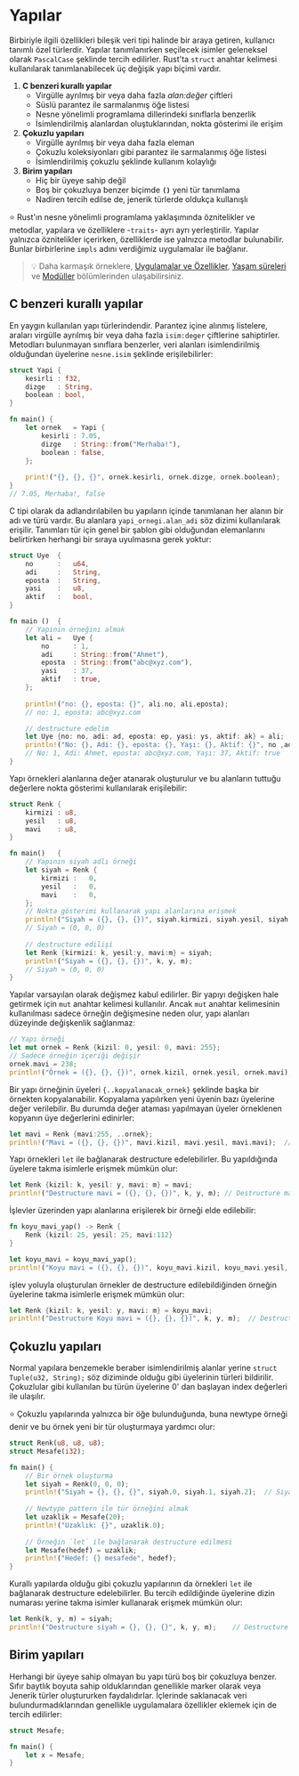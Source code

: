 # Yapılar
Birbiriyle ilgili özellikleri bileşik veri tipi halinde bir araya getiren, kullanıcı tanımlı özel türlerdir. Yapılar tanımlanırken seçilecek isimler geleneksel olarak `PascalCase` şeklinde tercih edilirler. Rust'ta `struct` anahtar kelimesi kullanılarak tanımlanabilecek üç değişik yapı biçimi vardır.
1. **C benzeri kurallı yapılar**
    - Virgülle ayrılmış bir veya daha fazla *alan:değer* çiftleri
    - Süslü parantez ile sarmalanmış öğe listesi
    - Nesne yönelimli programlama dillerindeki sınıflarla benzerlik
    - İsimlendirilmiş alanlardan oluştuklarından, nokta gösterimi ile erişim
2. **Çokuzlu yapıları**
    - Virgülle ayrılmış bir veya daha fazla eleman
    - Çokuzlu koleksiyonları gibi parantez ile sarmalanmış öğe listesi
    - İsimlendirilmiş çokuzlu şeklinde kullanım kolaylığı
3. **Birim yapıları**
    - Hiç bir üyeye sahip değil
    - Boş bir çokuzluya benzer biçimde **`()`** yeni tür tanımlama
    - Nadiren tercih edilse de, jenerik türlerde oldukça kullanışlı

⭐️ Rust'ın nesne yönelimli programlama yaklaşımında öznitelikler ve metodlar, yapılara ve özelliklere -`traits`- ayrı ayrı yerleştirilir. Yapılar yalnızca öznitelikler içerirken, özelliklerde ise yalnızca metodlar bulunabilir. Bunlar birbirlerine `impls` adını verdiğimiz uygulamalar ile bağlanır.

>💡 Daha karmaşık örneklere, [Uygulamalar ve Özellikler](ikinci-adim/impl-and-traits.md), [Yaşam süreleri](#) ve [Modüller](#) bölümlerinden ulaşabilirsiniz.

## C benzeri kurallı yapılar
En yaygın kullanılan yapı türlerindendir. Parantez içine alınmış listelere, araları virgülle ayrılmış bir veya daha fazla `isim:deger` çiftlerine sahiptirler. Metodları bulunmayan sınıflara benzerler, veri alanları isimlendirilmiş olduğundan üyelerine `nesne.isim` şeklinde erişilebilirler: 

```Rust
struct Yapi {
    kesirli : f32,
    dizge   : String,
    boolean : bool,
}

fn main() {
    let ornek   = Yapi {
        kesirli : 7.05,
        dizge   : String::from("Merhaba!"),
        boolean : false,
    };
    
    print!("{}, {}, {}", ornek.kesirli, ornek.dizge, ornek.boolean);
}
// 7.05, Merhaba!, false
````

C tipi olarak da adlandırılabilen bu yapıların içinde tanımlanan her alanın bir adı ve türü vardır. Bu alanlara `yapi_ornegi.alan_adi` söz dizimi kullanılarak erişilir. Tanımları tür için genel bir şablon gibi olduğundan elemanlarını belirtirken herhangi bir sıraya uyulmasına gerek yoktur: 

```Rust
struct Uye  {
    no      :   u64,
    adi     :   String,
    eposta  :   String,
    yasi    :   u8,
    aktif   :   bool,
}

fn main ()  {
    // Yapinin örneğini almak
    let ali =   Uye {
        no      : 1,
        adi     : String::from("Ahmet"),
        eposta  : String::from("abc@xyz.com"),
        yasi    : 37,
        aktif   : true,
    };
    
    println!("no: {}, eposta: {}", ali.no, ali.eposta);
    // no: 1, eposta: abc@xyz.com

    // destructure edelim
    let Uye {no: no, adi: ad, eposta: ep, yasi: ys, aktif: ak} = ali;
    println!("No: {}, Adi: {}, eposta: {}, Yaşı: {}, Aktif: {}", no ,ad, ep, ys, ak);
    // No: 1, Adi: Ahmet, eposta: abc@xyz.com, Yaşı: 37, Aktif: true
}
````

Yapı örnekleri alanlarına değer atanarak oluşturulur ve bu alanların tuttuğu değerlere nokta gösterimi kullanılarak erişilebilir:

```Rust
struct Renk {
    kirmizi : u8,
    yesil   : u8,
    mavi    : u8,
}

fn main()   {
    // Yapının siyah adlı örneği
    let siyah = Renk {
        kirmizi :   0,
        yesil   :   0,
        mavi    :   0,
    };
    // Nokta gösterimi kullanarak yapı alanlarına erişmek
    println!("Siyah = ({}, {}, {})", siyah.kirmizi, siyah.yesil, siyah.mavi);
    // Siyah = (0, 0, 0)
    
    // destructure edilişi
    let Renk {kirmizi: k, yesil:y, mavi:m} = siyah;
    println!("Siyah = ({}, {}, {})", k, y, m);
    // Siyah = (0, 0, 0)
}
````

Yapılar varsayılan olarak değişmez kabul edilirler. Bir yapıyı değişken hale getirmek için `mut` anahtar kelimesi kullanılır. Ancak `mut` anahtar kelimesinin kullanılması sadece örneğin değişmesine neden olur, yapı alanları düzeyinde değişkenlik sağlanmaz:

```Rust
// Yapı örneği
let mut ornek = Renk {kizil: 0, yesil: 0, mavi: 255};
// Sadece örneğin içeriği değişir
ornek.mavi = 238;
println!("Örnek = ({}, {}, {})", ornek.kizil, ornek.yesil, ornek.mavi);  // Örnek = (0, 0, 238)
````

Bir yapı örneğinin üyeleri `{..kopyalanacak_ornek}` şeklinde başka bir örnekten kopyalanabilir. Kopyalama yapılırken yeni üyenin bazı üyelerine değer verilebilir. Bu durumda değer ataması yapılmayan üyeler örneklenen kopyanın üye değerlerini edinirler:

```Rust
let mavi = Renk {mavi:255, ..ornek};
println!("Mavi = ({}, {}, {})", mavi.kizil, mavi.yesil, mavi.mavi);  // Mavi = (0, 0, 255) 
````

Yapı örnekleri `let` ile bağlanarak destructure edelebilirler. Bu yapıldığında üyelere takma isimlerle erişmek mümkün olur:

```Rust
let Renk {kizil: k, yesil: y, mavi: m} = mavi;
println!("Destructure mavi = ({}, {}, {})", k, y, m); // Destructure mavi = (0, 0, 255)
````

İşlevler üzerinden yapı alanlarına erişilerek bir örneği elde edilebilir:

```Rust
fn koyu_mavi_yap() -> Renk {
    Renk {kizil: 25, yesil: 25, mavi:112}
}

let koyu_mavi = koyu_mavi_yap();
println!("Koyu mavi = ({}, {}, {})", koyu_mavi.kizil, koyu_mavi.yesil, koyu_mavi.mavi); // Koyu mavi = (25, 25, 112)
````

işlev yoluyla oluşturulan örnekler de destructure edilebildiğinden örneğin  üyelerine takma isimlerle erişmek mümkün olur:

```Rust
let Renk {kizil: k, yesil: y, mavi: m} = koyu_mavi;
println!("Destructure Koyu mavi = ({}, {}, {})", k, y, m);  // Destructure Koyu mavi = (25, 25, 112)
````

## Çokuzlu yapıları
Normal yapılara benzemekle beraber isimlendirilmiş alanlar yerine `struct Tuple(u32, String);` söz diziminde olduğu gibi üyelerinin türleri bildirilir. Çokuzlular gibi kullanılan bu türün üyelerine 0' dan başlayan index değerleri ile ulaşılır.

⭐️ Çokuzlu yapılarında yalnızca bir öğe bulunduğunda, buna newtype örneği denir ve bu örnek yeni bir tür oluşturmaya yardımcı olur:

```Rust
struct Renk(u8, u8, u8);
struct Mesafe(i32);

fn main() {
    // Bir örnek oluşturma
    let siyah = Renk(0, 0, 0);
    println!("Siyah = {}, {}, {}", siyah.0, siyah.1, siyah.2);  // Siyah = 0, 0, 0
    
    // Newtype pattern ile tür örneğini almak
    let uzaklik = Mesafe(20);
    println!("Uzaklık: {}", uzaklik.0);
    
    // Örneğin `let` ile bağlanarak destructure edilmesi
    let Mesafe(hedef) = uzaklik;
    println!("Hedef: {} mesafede", hedef);
}
````

Kurallı yapılarda olduğu gibi çokuzlu yapılarının da örnekleri `let` ile bağlanarak destructure edelebilirler. Bu tercih edildiğinde üyelerine dizin numarası yerine takma isimler kullanarak erişmek mümkün olur:

```Rust
let Renk(k, y, m) = siyah;
println!("Destructure siyah = {}, {}, {}", k, y, m);    // Destructure siyah = 0, 0, 0
````

## Birim yapıları
Herhangi bir üyeye sahip olmayan bu yapı türü boş bir çokuzluya benzer. Sıfır baytlık boyuta sahip olduklarından genellikle marker olarak veya Jenerik türler oluştururken faydalıdırlar. İçlerinde saklanacak veri bulundurmadıklarından genellikle uygulamalara özellikler eklemek için de tercih edilirler:

```Rust
struct Mesafe;

fn main() {
    let x = Mesafe;
}
````
